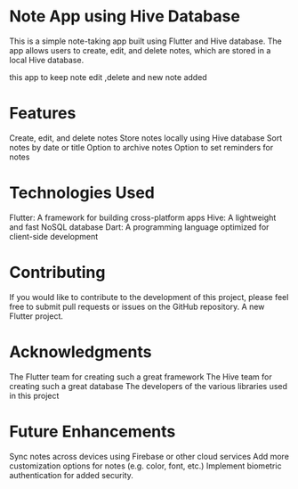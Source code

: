
# Note App using Hive Database
This is a simple note-taking app built using Flutter and Hive database. The app allows users to create, edit, and delete notes, which are stored in a local Hive database.

this app to keep note edit ,delete and new note added 
# Features
Create, edit, and delete notes
Store notes locally using Hive database
Sort notes by date or title
Option to archive notes
Option to set reminders for notes

# Technologies Used
Flutter: A framework for building cross-platform apps
Hive: A lightweight and fast NoSQL database
Dart: A programming language optimized for client-side development


# Contributing
If you would like to contribute to the development of this project, please feel free to submit pull requests or issues on the GitHub repository.
A new Flutter project.

# Acknowledgments
The Flutter team for creating such a great framework
The Hive team for creating such a great database
The developers of the various libraries used in this project

# Future Enhancements
Sync notes across devices using Firebase or other cloud services
Add more customization options for notes (e.g. color, font, etc.)
Implement biometric authentication for added security.




